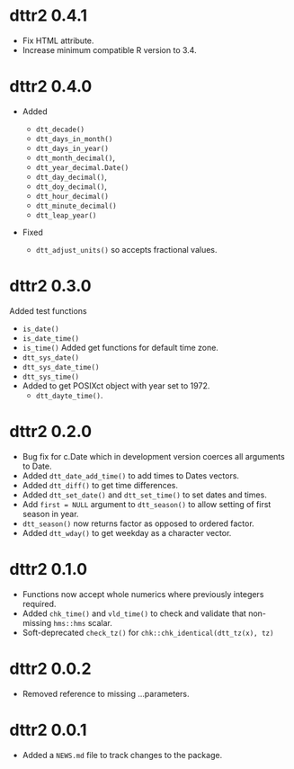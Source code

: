 <!-- NEWS.md is maintained by https://cynkra.github.io/fledge, do not edit -->

# dttr2 0.4.1

- Fix HTML attribute.
- Increase minimum compatible R version to 3.4.

# dttr2 0.4.0

- Added 
  - `dtt_decade()`
  - `dtt_days_in_month()`
  - `dtt_days_in_year()`
  - `dtt_month_decimal()`, 
  - `dtt_year_decimal.Date()`
  - `dtt_day_decimal()`, 
  - `dtt_doy_decimal()`, 
  - `dtt_hour_decimal()`
  - `dtt_minute_decimal()`
  - `dtt_leap_year()`

- Fixed 
  - `dtt_adjust_units()` so accepts fractional values.

# dttr2 0.3.0

Added test functions
  - `is_date()`
  - `is_date_time()`
  - `is_time()`
Added get functions for default time zone.
  - `dtt_sys_date()`
  - `dtt_sys_date_time()`
  - `dtt_sys_time()`
- Added to get POSIXct object with year set to 1972.
  - `dtt_dayte_time()`.

# dttr2 0.2.0

- Bug fix for c.Date which in development version coerces all arguments to Date.
- Added `dtt_date_add_time()` to add times to Dates vectors.
- Added `dtt_diff()` to get time differences.
- Added `dtt_set_date()` and `dtt_set_time()` to set dates and times.
- Add `first = NULL` argument to `dtt_season()` to allow setting of first season in year.
- `dtt_season()` now returns factor as opposed to ordered factor.
- Added `dtt_wday()` to get weekday as a character vector.

# dttr2 0.1.0

- Functions now accept whole numerics where previously integers required.
- Added `chk_time()` and `vld_time()` to check and validate that non-missing `hms::hms` scalar.
- Soft-deprecated `check_tz()` for `chk::chk_identical(dtt_tz(x), tz)`

# dttr2 0.0.2

- Removed reference to missing ...parameters.

# dttr2 0.0.1

- Added a `NEWS.md` file to track changes to the package.
